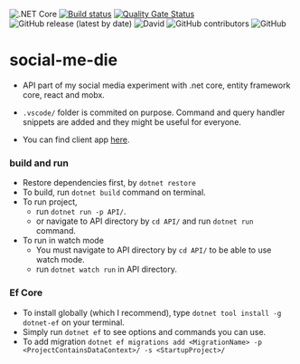 ![.NET Core](https://github.com/canyener/social-me-die/workflows/.NET%20Core/badge.svg)
[![Build status](https://dev.azure.com/cancanco/social-me-die/_apis/build/status/social-me-die-.NET%20Core%20with%20SonarCloud-CI)](https://dev.azure.com/cancanco/social-me-die/_build/latest?definitionId=1)
[![Quality Gate Status](https://sonarcloud.io/api/project_badges/measure?project=canyener_social-me-die&metric=alert_status)](https://sonarcloud.io/dashboard?id=canyener_social-me-die)
![GitHub release (latest by date)](https://img.shields.io/github/v/release/canyener/social-me-die?label=latest-release)
![David](https://img.shields.io/david/canyener/social-me-die)
![GitHub contributors](https://img.shields.io/github/contributors/canyener/social-me-die)
![GitHub](https://img.shields.io/github/license/canyener/social-me-die)
# social-me-die
- API part of my social media experiment with .net core, entity framework core, react and mobx.

- `.vscode/` folder is commited on purpose. Command and query handler snippets are added and they might be useful for everyone.

- You can find client app [here](https://github.com/canyener/social-me-die-client).

### build and run
- Restore dependencies first, by `dotnet restore`
- To build, run `dotnet build` command on terminal.
- To run project,
  - run `dotnet run -p API/`. 
  - or navigate to API directory by `cd API/` and run `dotnet run` command.
- To run in watch mode
  - You must navigate to API directory by `cd API/` to be able to use watch mode.
  - run `dotnet watch run` in API directory.

### Ef Core
- To install globally (which I recommend), type `dotnet tool install -g dotnet-ef` on your terminal.
- Simply run `dotnet ef` to see options and commands you can use.
- To add migration `dotnet ef migrations add <MigrationName> -p <ProjectContainsDataContext>/ -s <StartupProject>/`
